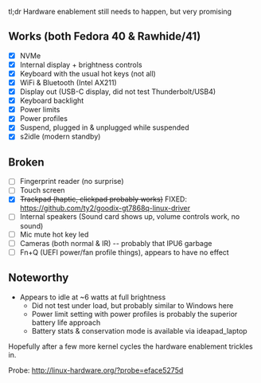 tl;dr Hardware enablement still needs to happen, but very promising

## Works (both Fedora 40 & Rawhide/41)

- [x] NVMe
- [x] Internal display + brightness controls
- [x] Keyboard with the usual hot keys (not all)
- [x] WiFi & Bluetooth (Intel AX211)
- [x] Display out (USB-C display, did not test Thunderbolt/USB4)
- [x] Keyboard backlight
- [x] Power limits
- [x] Power profiles
- [x] Suspend, plugged in & unplugged while suspended
- [x] s2idle (modern standby)

## Broken

- [ ] Fingerprint reader (no surprise)
- [ ] Touch screen
- [x] ~~Trackpad (haptic, clickpad probably works)~~ FIXED: https://github.com/ty2/goodix-gt7868q-linux-driver
- [ ] Internal speakers (Sound card shows up, volume controls work, no sound)
- [ ] Mic mute hot key led
- [ ] Cameras (both normal & IR) -- probably that IPU6 garbage
- [ ] Fn+Q (UEFI power/fan profile things), appears to have no effect

## Noteworthy

- Appears to idle at ~6 watts at full brightness
  - Did not test under load, but probably similar to Windows here
  - Power limit setting with power profiles is probably the superior battery life approach
  - Battery stats & conservation mode is available via ideapad_laptop

Hopefully after a few more kernel cycles the hardware enablement trickles in.

Probe: http://linux-hardware.org/?probe=eface5275d 
